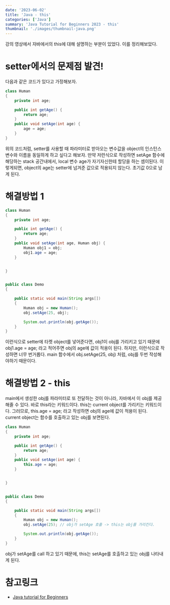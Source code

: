 ```yaml
---
date: '2023-06-02'
title: 'Java - this'
categories: ['Java']
summary: 'Java Tutorial for Beginners 2023 - this'
thumbnail: './images/thumbnail-java.png'
---
```


강의 영상에서 자바에서의 this에 대해 설명하는 부분이 있었다. 이를 정리해보았다.

# setter에서의 문제점 발견!

다음과 같은 코드가 있다고 가정해보자.

```java
class Human
{
	private int age;

	public int getAge() {
		return age;
	}
	public void setAge(int age) {
		age = age;
	}
}
```

위의 코드처럼, setter를 사용할 때 파라미터로 받아오는 변수값을 object의 인스턴스 변수와 이름을 동일하게 하고 싶다고 해보자. 만약 저런식으로 작성하면 setAge 함수에 해당하는 stack 공간내에서, local 변수 age가 자기자신한테 할당을 하는 셈이된다. 이렇게되면, object의 age는 setter에 넘겨준 값으로 적용되지 않는다. 초기값 0으로 남게 된다.

# 해결방법 1

```java
class Human
{
	private int age;

	public int getAge() {
		return age;
	}
	public void setAge(int age, Human obj) {
		Human obj1 = obj;
		obj1.age = age;
	}


}


public class Demo
{

	public static void main(String args[])
	{
		Human obj = new Human();
		obj.setAge(25, obj);

		System.out.println(obj.getAge());
	}
}

```

이런식으로 setter에 타켓 object를 넣어준다면, obj1이 obj를 가리키고 있기 때문에 obj1.age = age; 라고 적어주면 obj의 age에 값이 적용이 된다. 하지만, 이런식으로 작성하면 너무 번거롭다. main 함수에서 obj.setAge(25, obj) 처럼, obj를 두번 작성해야하기 때문이다.

# 해결방법 2 - this

main에서 생성한 obj를 파라미터로 또 전달하는 것이 아니라, 자바에서 이 obj를 제공해줄 수 있다. 바로 this라는 키워드이다. this는 current object를 가리키는 키워드이다. 그러므로, this.age = age; 라고 작성하면 obj의 age에 값이 적용이 된다.  
current object는 함수를 호출하고 있는 obj를 보면된다.

```java
class Human
{
	private int age;

	public int getAge() {
		return age;
	}
	public void setAge(int age) {
		this.age = age;
	}


}


public class Demo
{

	public static void main(String args[])
	{
		Human obj = new Human();
		obj.setAge(25); // obj가 setAge 호출 -> this는 obj를 가리킨다.

		System.out.println(obj.getAge());
	}
}
```

obj가 setAge를 call 하고 있기 때문에, this는 setAge를 호출하고 있는 obj를 나타내게 된다.

# 참고링크

- [Java tutorial for Beginners](https://www.youtube.com/watch?v=BGTx91t8q5)

